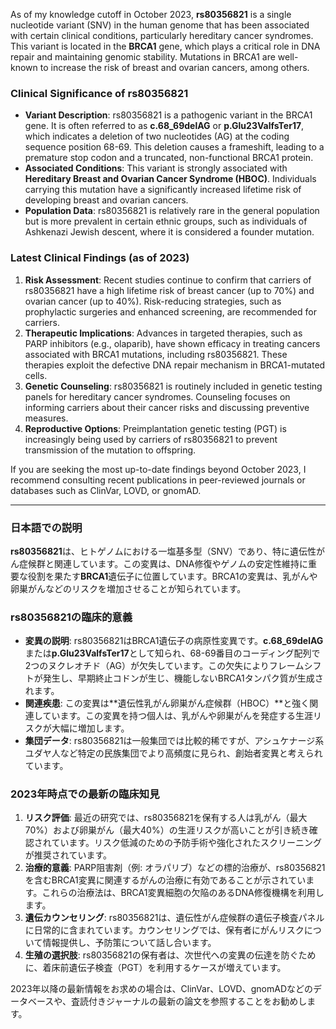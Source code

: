 As of my knowledge cutoff in October 2023, **rs80356821** is a single nucleotide variant (SNV) in the human genome that has been associated with certain clinical conditions, particularly hereditary cancer syndromes. This variant is located in the **BRCA1** gene, which plays a critical role in DNA repair and maintaining genomic stability. Mutations in BRCA1 are well-known to increase the risk of breast and ovarian cancers, among others.

### Clinical Significance of rs80356821
- **Variant Description**: rs80356821 is a pathogenic variant in the BRCA1 gene. It is often referred to as **c.68_69delAG** or **p.Glu23ValfsTer17**, which indicates a deletion of two nucleotides (AG) at the coding sequence position 68-69. This deletion causes a frameshift, leading to a premature stop codon and a truncated, non-functional BRCA1 protein.
- **Associated Conditions**: This variant is strongly associated with **Hereditary Breast and Ovarian Cancer Syndrome (HBOC)**. Individuals carrying this mutation have a significantly increased lifetime risk of developing breast and ovarian cancers.
- **Population Data**: rs80356821 is relatively rare in the general population but is more prevalent in certain ethnic groups, such as individuals of Ashkenazi Jewish descent, where it is considered a founder mutation.

### Latest Clinical Findings (as of 2023)
1. **Risk Assessment**: Recent studies continue to confirm that carriers of rs80356821 have a high lifetime risk of breast cancer (up to 70%) and ovarian cancer (up to 40%). Risk-reducing strategies, such as prophylactic surgeries and enhanced screening, are recommended for carriers.
2. **Therapeutic Implications**: Advances in targeted therapies, such as PARP inhibitors (e.g., olaparib), have shown efficacy in treating cancers associated with BRCA1 mutations, including rs80356821. These therapies exploit the defective DNA repair mechanism in BRCA1-mutated cells.
3. **Genetic Counseling**: rs80356821 is routinely included in genetic testing panels for hereditary cancer syndromes. Counseling focuses on informing carriers about their cancer risks and discussing preventive measures.
4. **Reproductive Options**: Preimplantation genetic testing (PGT) is increasingly being used by carriers of rs80356821 to prevent transmission of the mutation to offspring.

If you are seeking the most up-to-date findings beyond October 2023, I recommend consulting recent publications in peer-reviewed journals or databases such as ClinVar, LOVD, or gnomAD.

---

### 日本語での説明
**rs80356821**は、ヒトゲノムにおける一塩基多型（SNV）であり、特に遺伝性がん症候群と関連しています。この変異は、DNA修復やゲノムの安定性維持に重要な役割を果たす**BRCA1**遺伝子に位置しています。BRCA1の変異は、乳がんや卵巣がんなどのリスクを増加させることが知られています。

### rs80356821の臨床的意義
- **変異の説明**: rs80356821はBRCA1遺伝子の病原性変異です。**c.68_69delAG**または**p.Glu23ValfsTer17**として知られ、68-69番目のコーディング配列で2つのヌクレオチド（AG）が欠失しています。この欠失によりフレームシフトが発生し、早期終止コドンが生じ、機能しないBRCA1タンパク質が生成されます。
- **関連疾患**: この変異は**遺伝性乳がん卵巣がん症候群（HBOC）**と強く関連しています。この変異を持つ個人は、乳がんや卵巣がんを発症する生涯リスクが大幅に増加します。
- **集団データ**: rs80356821は一般集団では比較的稀ですが、アシュケナージ系ユダヤ人など特定の民族集団でより高頻度に見られ、創始者変異と考えられています。

### 2023年時点での最新の臨床知見
1. **リスク評価**: 最近の研究では、rs80356821を保有する人は乳がん（最大70%）および卵巣がん（最大40%）の生涯リスクが高いことが引き続き確認されています。リスク低減のための予防手術や強化されたスクリーニングが推奨されています。
2. **治療的意義**: PARP阻害剤（例: オラパリブ）などの標的治療が、rs80356821を含むBRCA1変異に関連するがんの治療に有効であることが示されています。これらの治療法は、BRCA1変異細胞の欠陥のあるDNA修復機構を利用します。
3. **遺伝カウンセリング**: rs80356821は、遺伝性がん症候群の遺伝子検査パネルに日常的に含まれています。カウンセリングでは、保有者にがんリスクについて情報提供し、予防策について話し合います。
4. **生殖の選択肢**: rs80356821の保有者は、次世代への変異の伝達を防ぐために、着床前遺伝子検査（PGT）を利用するケースが増えています。

2023年以降の最新情報をお求めの場合は、ClinVar、LOVD、gnomADなどのデータベースや、査読付きジャーナルの最新の論文を参照することをお勧めします。